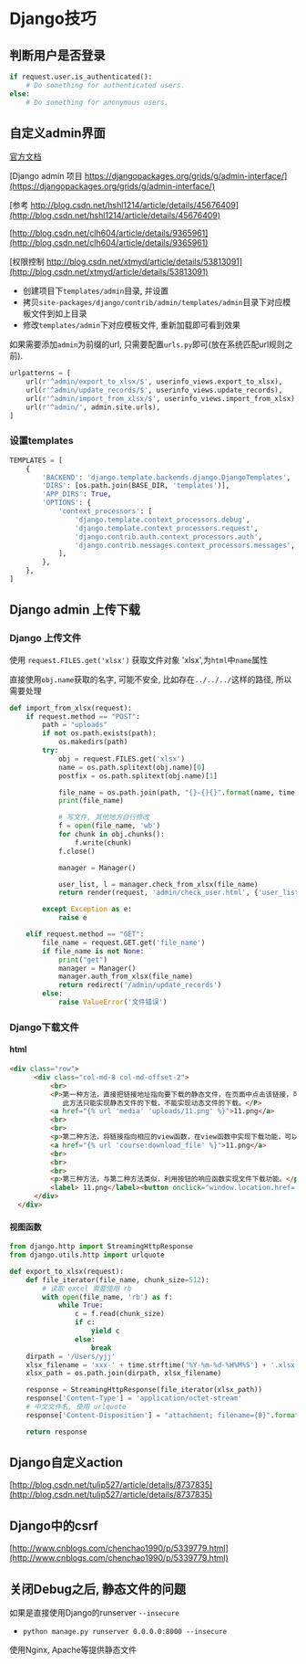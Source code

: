 # Django技巧

## 判断用户是否登录

```python
if request.user.is_authenticated():
    # Do something for authenticated users.
else:
    # Do something for anonymous users.
```

## 自定义admin界面

[官方文档](https://docs.djangoproject.com/en/1.11/ref/contrib/admin/)

[Django admin 项目 https://djangopackages.org/grids/g/admin-interface/](https://djangopackages.org/grids/g/admin-interface/)

[参考 http://blog.csdn.net/hshl1214/article/details/45676409](http://blog.csdn.net/hshl1214/article/details/45676409)

[http://blog.csdn.net/clh604/article/details/9365961](http://blog.csdn.net/clh604/article/details/9365961)

[权限控制 http://blog.csdn.net/xtmyd/article/details/53813091](http://blog.csdn.net/xtmyd/article/details/53813091)

- 创建项目下`templates/admin`目录, 并设置
- 拷贝`site-packages/django/contrib/admin/templates/admin`目录下对应模板文件到如上目录
- 修改`templates/admin`下对应模板文件, 重新加载即可看到效果

如果需要添加`admin`为前缀的url, 只需要配置`urls.py`即可(放在系统匹配url规则之前).

```python
urlpatterns = [
    url(r'^admin/export_to_xlsx/$', userinfo_views.export_to_xlsx),
    url(r'^admin/update_records/$', userinfo_views.update_records),
    url(r'^admin/import_from_xlsx/$', userinfo_views.import_from_xlsx),
    url(r'^admin/', admin.site.urls),
]
```

### 设置templates

```python
TEMPLATES = [
    {
        'BACKEND': 'django.template.backends.django.DjangoTemplates',
        'DIRS': [os.path.join(BASE_DIR, 'templates')],
        'APP_DIRS': True,
        'OPTIONS': {
            'context_processors': [
                'django.template.context_processors.debug',
                'django.template.context_processors.request',
                'django.contrib.auth.context_processors.auth',
                'django.contrib.messages.context_processors.messages',
            ],
        },
    },
]
```

## Django admin 上传下载

### Django 上传文件

使用 `request.FILES.get('xlsx')` 获取文件对象 'xlsx',为`html`中`name`属性

直接使用`obj.name`获取的名字, 可能不安全, 比如存在`../../../`这样的路径, 所以需要处理

```python
def import_from_xlsx(request):
    if request.method == "POST":
        path = "uploads"
        if not os.path.exists(path):
            os.makedirs(path)
        try:
            obj = request.FILES.get('xlsx')
            name = os.path.splitext(obj.name)[0]
            postfix = os.path.splitext(obj.name)[1]

            file_name = os.path.join(path, "{}-{}{}".format(name, time.strftime("%Y%m%d%H%M%S"), postfix))
            print(file_name)

            # 写文件, 其他地方自行修改
            f = open(file_name, 'wb')
            for chunk in obj.chunks():
                f.write(chunk)
            f.close()

            manager = Manager()

            user_list, l = manager.check_from_xlsx(file_name)
            return render(request, 'admin/check_user.html', {'user_list': user_list,'length':l, 'file_name':file_name })

        except Exception as e:
            raise e

    elif request.method == "GET":
        file_name = request.GET.get('file_name')
        if file_name is not None:
            print("get")
            manager = Manager()
            manager.auth_from_xlsx(file_name)
            return redirect('/admin/update_records')
        else:
            raise ValueError('文件错误')
```

### Django下载文件

#### html

```html
<div class="row">
      <div class="col-md-8 col-md-offset-2">
          <br>
          <P>第一种方法，直接把链接地址指向要下载的静态文件，在页面中点击该链接，可以直接打开该文件，在链接上点击右键，选择“另存为”可以保存该文件到本地硬盘。
             此方法只能实现静态文件的下载，不能实现动态文件的下载。</P>
          <a href="{% url 'media' 'uploads/11.png' %}">11.png</a>
          <br>
          <br>
          <p>第二种方法，将链接指向相应的view函数，在view函数中实现下载功能，可以实现静态和动态文件的下载。</p>
          <a href="{% url 'course:download_file' %}">11.png</a>
          <br>
          <br>
          <br>
          <p>第三种方法，与第二种方法类似，利用按钮的响应函数实现文件下载功能。</p>
          <label> 11.png</label><button onclick="window.location.href='{% url 'course:download_file' %}'">Download</button>
      </div>
  </div>
```

#### 视图函数

```python
from django.http import StreamingHttpResponse
from django.utils.http import urlquote

def export_to_xlsx(request):
    def file_iterator(file_name, chunk_size=512):
        # 读取 excel 需要使用 rb
        with open(file_name, 'rb') as f:
            while True:
                c = f.read(chunk_size)
                if c:
                    yield c
                else:
                    break
    dirpath = '/Users/yjj'
    xlsx_filename = 'xxx-' + time.strftime('%Y-%m-%d-%H%M%S') + '.xlsx'
    xlsx_path = os.path.join(dirpath, xlsx_filename)

    response = StreamingHttpResponse(file_iterator(xlsx_path))
    response['Content-Type'] = 'application/octet-stream'
    # 中文文件名, 使用 urlquote
    response['Content-Disposition'] = "attachment; filename={0}".format(urlquote(xlsx_filename))

    return response
```

## Django自定义action

[http://blog.csdn.net/tulip527/article/details/8737835](http://blog.csdn.net/tulip527/article/details/8737835)

## Django中的csrf

[http://www.cnblogs.com/chenchao1990/p/5339779.html](http://www.cnblogs.com/chenchao1990/p/5339779.html)

## 关闭Debug之后, 静态文件的问题

如果是直接使用Django的runserver `--insecure`

- `python manage.py runserver 0.0.0.0:8000 --insecure`

使用Nginx, Apache等提供静态文件